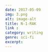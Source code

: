 ```yaml
---
date: 2017-05-09
img: 3.png
alt: image-alt
title: N-1-RAK
link :
category: writing
genre: sci-fi
excerpt: 
---
```

